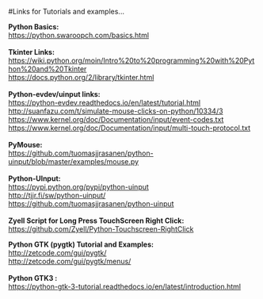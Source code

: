 #Links for Tutorials and examples...

**Python Basics:** <br>
https://python.swaroopch.com/basics.html
<br>
<br>
**Tkinter Links:**<br>
https://wiki.python.org/moin/Intro%20to%20programming%20with%20Python%20and%20Tkinter <br>
https://docs.python.org/2/library/tkinter.html <br>
<br>
**Python-evdev/uinput links:**<br> 
https://python-evdev.readthedocs.io/en/latest/tutorial.html <br>
http://suanfazu.com/t/simulate-mouse-clicks-on-python/10334/3 <br>
https://www.kernel.org/doc/Documentation/input/event-codes.txt <br>
https://www.kernel.org/doc/Documentation/input/multi-touch-protocol.txt <br>
<br>
**PyMouse:**<br>
https://github.com/tuomasjjrasanen/python-uinput/blob/master/examples/mouse.py <br>
<br>
**Python-UInput:**<br>
https://pypi.python.org/pypi/python-uinput<br>
http://tjjr.fi/sw/python-uinput/<br>
https://github.com/tuomasjjrasanen/python-uinput<br>
<br>
**Zyell Script for Long Press TouchScreen Right Click:** https://github.com/Zyell/Python-Touchscreen-RightClick

**Python GTK (pygtk) Tutorial and Examples:**<br>
http://zetcode.com/gui/pygtk/<br>
http://zetcode.com/gui/pygtk/menus/<br>
<br>
**Python GTK3 :**<br>
https://python-gtk-3-tutorial.readthedocs.io/en/latest/introduction.html<br>

